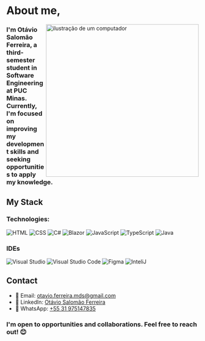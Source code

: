 # About me,

<img src="https://raw.githubusercontent.com/MicaelliMedeiros/micaellimedeiros/master/image/computer-illustration.png" alt="ilustração de um computador" min-width="400px" max-width="400px" width="400px" align="right">

### I'm Otávio Salomão Ferreira, a third-semester student in Software Engineering at PUC Minas. Currently, I'm focused on improving my development skills and seeking opportunities to apply my knowledge.

## My Stack

### Technologies:

![HTML](https://img.shields.io/badge/HTML5-E34F26?style=for-the-badge&logo=html5&logoColor=white)
![CSS](https://img.shields.io/badge/CSS3-1572B6?style=for-the-badge&logo=css3&logoColor=white)
![C#](	https://img.shields.io/badge/C%23-239120?style=for-the-badge&logo=csharp&logoColor=white)
![Blazor](https://img.shields.io/badge/Blazor-512BD4.svg?style=for-the-badge&logo=Blazor&logoColor=white)
![JavaScript](https://img.shields.io/badge/JavaScript-F7DF1E.svg?style=for-the-badge&logo=JavaScript&logoColor=black)
![TypeScript](https://img.shields.io/badge/typescript-%23007ACC.svg?style=for-the-badge&logo=typescript&logoColor=white)
![Java](https://img.shields.io/badge/java-%23ED8B00.svg?style=for-the-badge&logo=openjdk&logoColor=white)

### IDEs

![Visual Studio](https://img.shields.io/badge/Visual%20Studio-5C2D91.svg?style=for-the-badge&logo=Visual-Studio&logoColor=white)
![Visual Studio Code ](https://img.shields.io/badge/Visual%20Studio%20Code-007ACC.svg?style=for-the-badge&logo=Visual-Studio-Code&logoColor=white)
![Figma](https://img.shields.io/badge/Figma-F24E1E.svg?style=for-the-badge&logo=Figma&logoColor=white) 
![InteliJ](https://img.shields.io/badge/IntelliJ%20IDEA-000000.svg?style=for-the-badge&logo=IntelliJ-IDEA&logoColor=white)

## Contact
- 📧 Email: [otavio.ferreira.mds@gmail.com](mailto:otavio.ferreira.mds@gmail.com)
- 🔗 LinkedIn: [Otávio Salomão Ferreira](https://www.linkedin.com/in/ot%C3%A1vio-salomao-ferreira-b8824226a/)
- 📱 WhatsApp: [+55 31 975147835](#)

### I'm open to opportunities and collaborations. Feel free to reach out! 😊
